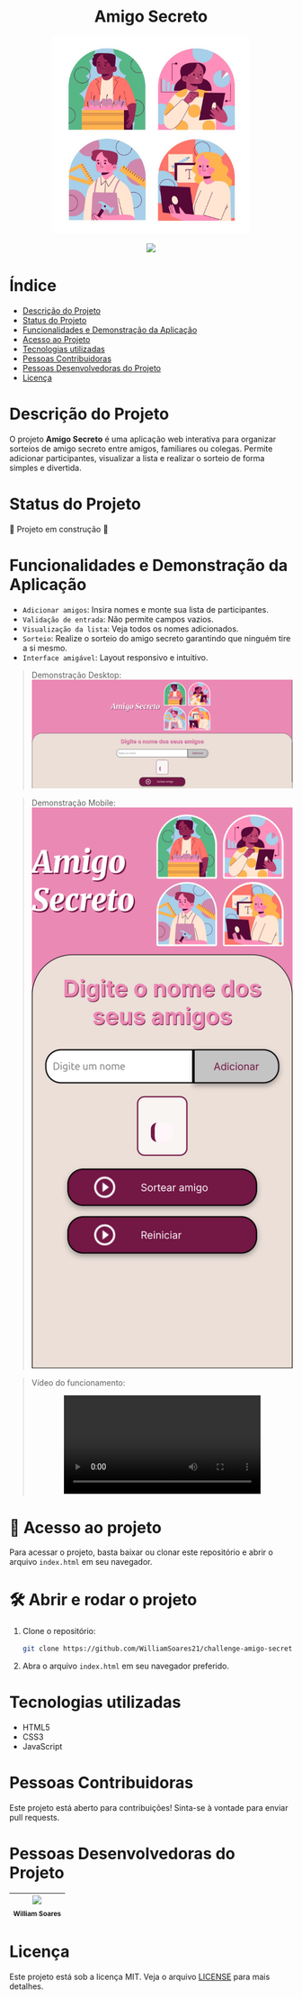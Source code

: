 <h1 align="center">Amigo Secreto</h1>

<p align="center">
  <img src="assets/banner_sem_fundo.png" alt="Logo do projeto Amigo Secreto" width="350"/>
</p>

<p align="center">
  <img src="http://img.shields.io/static/v1?label=STATUS&message=EM%20DESENVOLVIMENTO&color=GREEN&style=for-the-badge"/>
</p>

# Índice
* [Descrição do Projeto](#descrição-do-projeto)
* [Status do Projeto](#status-do-projeto)
* [Funcionalidades e Demonstração da Aplicação](#funcionalidades-e-demonstração-da-aplicação)
* [Acesso ao Projeto](#acesso-ao-projeto)
* [Tecnologias utilizadas](#tecnologias-utilizadas)
* [Pessoas Contribuidoras](#pessoas-contribuidoras)
* [Pessoas Desenvolvedoras do Projeto](#pessoas-desenvolvedoras-do-projeto)
* [Licença](#licença)

# Descrição do Projeto
O projeto **Amigo Secreto** é uma aplicação web interativa para organizar sorteios de amigo secreto entre amigos, familiares ou colegas. Permite adicionar participantes, visualizar a lista e realizar o sorteio de forma simples e divertida.

# Status do Projeto
🚧 Projeto em construção 🚧

# Funcionalidades e Demonstração da Aplicação
- `Adicionar amigos`: Insira nomes e monte sua lista de participantes.
- `Validação de entrada`: Não permite campos vazios.
- `Visualização da lista`: Veja todos os nomes adicionados.
- `Sorteio`: Realize o sorteio do amigo secreto garantindo que ninguém tire a si mesmo.
- `Interface amigável`: Layout responsivo e intuitivo.

> Demonstração Desktop:  
> ![banner_amigos.jpg](assets/demonstracao-site-amigo-secreto.png)

> Demonstração Mobile:  
> ![demonstracao-mobile.png](assets/demonstracao-mobile.png)

> Vídeo do funcionamento:  
> <p align="center">
>   <video src="assets/demonstracao-site-amigo-secreto.mp4" controls width="350"></video>
> </p>

# 📁 Acesso ao projeto
Para acessar o projeto, basta baixar ou clonar este repositório e abrir o arquivo `index.html` em seu navegador.

# 🛠️ Abrir e rodar o projeto
1. Clone o repositório:
   ```bash
   git clone https://github.com/WilliamSoares21/challenge-amigo-secreto_pt-main.git
   ```
2. Abra o arquivo `index.html` em seu navegador preferido.

# Tecnologias utilizadas
- HTML5
- CSS3
- JavaScript

# Pessoas Contribuidoras
Este projeto está aberto para contribuições! Sinta-se à vontade para enviar pull requests.

# Pessoas Desenvolvedoras do Projeto
| [<img src="https://avatars.githubusercontent.com/u/160546453?s=400&u=6d731c014f6e356eb6061c3dddc99f3ff4070e25&v=4" width=115><br><sub>William Soares</sub>](https://github.com/WilliamSoares21) |
| :---: |

# Licença
Este projeto está sob a licença MIT. Veja o arquivo [LICENSE](LICENSE) para mais detalhes.
